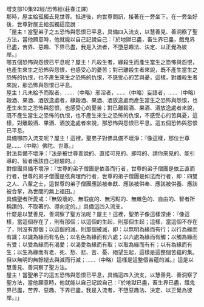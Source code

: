 增支部10集92經/恐怖經(莊春江譯)  
那時，屋主給孤獨去見世尊。抵達後，向世尊問訊，接著在一旁坐下。在一旁坐好後，世尊對屋主給孤獨這麼說：  
「屋主！當聖弟子之五恐怖與怨恨已平息，具備四入流支，以慧善見、善洞察了聖方法，當他願意時，他就能以自己記說自己：『於地獄已盡，畜生界已盡，餓鬼界已盡，苦界、惡趣、下界已盡，我是入流者，不墮惡趣法、決定、以正覺為彼岸。』  
哪五個恐怖與怨恨已平息呢？屋主！凡殺生者，緣殺生而產生當生之恐怖與怨恨，也產生來生之恐怖與怨恨，也感受心的憂苦；對已離殺生者來說，既不產生當生之恐怖的仇恨，也不產生來生之恐怖的仇恨，不感受心的苦與憂，這樣，對離殺生者來說，那恐怖與怨恨已平息。  
屋主！凡未給予而取者，……（中略）邪淫者，……（中略）妄語者，……（中略）榖酒、果酒、酒放逸處者，緣榖酒、果酒、酒放逸處而產生當生之恐怖與怨恨，也產生來生之恐怖與怨恨，也感受心的憂苦；對已離榖酒、果酒、酒放逸處者來說，既不產生當生之恐怖的仇恨，也不產生來生之恐怖的仇恨，不感受心的苦與憂，這樣，對離榖酒、果酒、酒放逸處者來說，那恐怖與怨恨已平息。這五個恐怖與怨恨已平息。  
具備哪四入流支呢？屋主！這裡，聖弟子對佛具備不壞淨：『像這樣，那位世尊是……（中略）佛陀、世尊。』  
對法具備不壞淨：『法是被世尊善說的、直接可見的、即時的、請你來見的、能引導的、智者應該自己經驗的。』  
對僧團具備不壞淨：『世尊的弟子僧團是依善而行者，世尊的弟子僧團是依正直而行者，世尊的弟子僧團是依真理而行者，世尊的弟子僧團是如法而行者，即：四雙之人、八輩之士，這世尊的弟子僧團應該被奉獻、應該被供奉、應該被供養、應該被合掌，為世間的無上福田。』  
具備聖者所愛戒：『無毀壞的、無瑕疵的、無污點的、無雜色的、自由的、智者所稱讚的、不取著的、導向定的。』具備這四入流支。  
什麼是以慧善見、善洞察了聖方法呢？屋主！這裡，聖弟子像這樣深慮：『像這樣，當這個存在了，則有那個；以這個的生起，則那個生起；這樣，當這個不存在了，則沒有那個；以這個的滅，則那個被滅，即：以無明為緣而有行；以行為緣而有識；以識為緣而有名色；以名色為緣而有六處；以六處為緣而有觸；以觸為緣而有受；以受為緣而有渴愛；以渴愛為緣而有取；以取為緣而有有；以有為緣而有生；以生為緣而有老、死、愁、悲、苦、憂、絕望生起，這樣是這整個苦蘊的集。但以無明的無餘褪去與滅而行滅；……（中略）這樣是這整個苦蘊的滅。』這是以慧善見、善洞察了聖方法。  
屋主！當聖弟子的這五恐怖與怨恨已平息，具備這四入流支，以慧善見、善洞察了聖方法，當他願意時，他就能以自己記說自己：『於地獄已盡，畜生界已盡，餓鬼界已盡，苦界、惡趣、下界已盡，我是入流者，不墮惡趣法、決定、以正覺為彼岸。』」  
  
  
